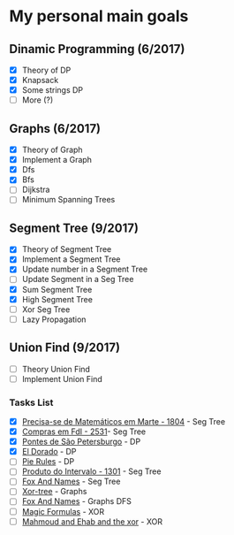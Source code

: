 # My personal main goals
## Dinamic Programming (6/2017)
- [X] Theory of DP
- [X] Knapsack
- [X] Some strings DP
- [ ] More (?)
## Graphs (6/2017)
- [X] Theory of Graph
- [X] Implement a Graph
- [X] Dfs
- [X] Bfs
- [ ] Dijkstra
- [ ] Minimum Spanning Trees
## Segment Tree (9/2017)
- [X] Theory of Segment Tree
- [X] Implement a Segment Tree
- [X] Update number in a Segment Tree
- [ ] Update Segment in a Seg Tree
- [X] Sum Segment Tree
- [X] High Segment Tree
- [ ] Xor Seg Tree
- [ ] Lazy Propagation
## Union Find (9/2017)
- [ ] Theory Union Find
- [ ] Implement Union Find
### Tasks List
- [X] [Precisa-se de Matemáticos em Marte - 1804](https://www.urionlinejudge.com.br/judge/pt/problems/view/1804) - Seg Tree
- [X] [Compras em FdI - 2531](https://www.urionlinejudge.com.br/judge/pt/problems/view/2531)- Seg Tree
- [X] [Pontes de São Petersburgo](https://www.urionlinejudge.com.br/judge/pt/problems/view/1203) - DP
- [X] [El Dorado](https://www.urionlinejudge.com.br/judge/pt/problems/view/1645) - DP
- [ ] [Pie Rules](http://codeforces.com/contest/859/problem/C) - DP
- [ ] [Produto do Intervalo - 1301](https://www.urionlinejudge.com.br/judge/pt/problems/view/1301) - Seg Tree      
- [ ] [Fox And Names](https://www.urionlinejudge.com.br/judge/pt/problems/view/1084) - Seg Tree     
- [ ] [Xor-tree](http://codeforces.com/contest/430/problem/C) - Graphs
- [ ] [Fox And Names](http://codeforces.com/problemset/problem/510/C) - Graphs DFS
- [ ] [Magic Formulas](http://codeforces.com/contest/424/problem/C) - XOR
- [ ] [Mahmoud and Ehab and the xor](http://codeforces.com/contest/862/problem/C) - XOR
